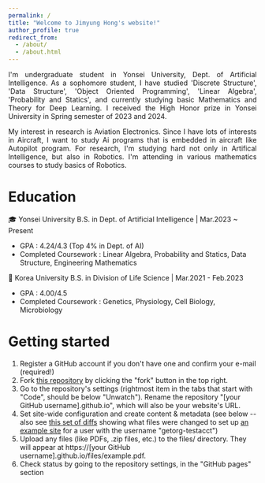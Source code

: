```yaml
---
permalink: /
title: "Welcome to Jimyung Hong's website!"
author_profile: true
redirect_from: 
  - /about/
  - /about.html
---
```

<div align="justify">

I'm undergraduate student in Yonsei University, Dept. of Artificial Intelligence. As a sophomore student, I have studied 'Discrete Structure', 'Data Structure', 'Object Oriented Programming', 'Linear Algebra', 'Probability and Statics', and currently studying basic Mathematics and Theory for Deep Learning. I received the High Honor prize in Yonsei University in Spring semester of 2023 and 2024.
</div>

<div align="justify">
My interest in research is Aviation Electronics. Since I have lots of interests in Aircraft, I want to study Ai programs that is embedded in aircraft like Autopilot program. For research, I'm studying hard not only in Artifical Intelligence, but also in Robotics. I'm attending in various mathematics courses to study basics of Robotics. 
</div>

Education
======

🎓 Yonsei University
B.S. in Dept. of Artificial Intelligence | Mar.2023 ~ Present
  - GPA : 4.24/4.3 (Top 4% in Dept. of AI)
  - Completed Coursework : Linear Algebra, Probability and Statics, Data Structure, Engineering Mathematics

🏫 Korea University
B.S. in Division of Life Science | Mar.2021 - Feb.2023
  - GPA : 4.00/4.5
  - Completed Coursework : Genetics, Physiology, Cell Biology, Microbiology


Getting started
======
1. Register a GitHub account if you don't have one and confirm your e-mail (required!)
1. Fork [this repository](https://github.com/academicpages/academicpages.github.io) by clicking the "fork" button in the top right. 
1. Go to the repository's settings (rightmost item in the tabs that start with "Code", should be below "Unwatch"). Rename the repository "[your GitHub username].github.io", which will also be your website's URL.
1. Set site-wide configuration and create content & metadata (see below -- also see [this set of diffs](http://archive.is/3TPas) showing what files were changed to set up [an example site](https://getorg-testacct.github.io) for a user with the username "getorg-testacct")
1. Upload any files (like PDFs, .zip files, etc.) to the files/ directory. They will appear at https://[your GitHub username].github.io/files/example.pdf.  
1. Check status by going to the repository settings, in the "GitHub pages" section

